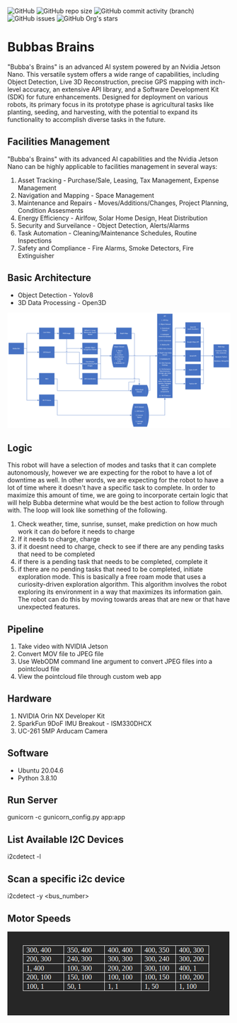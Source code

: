 ![GitHub](https://img.shields.io/github/license/Banbury-inc/BubbasBrains)
![GitHub repo size](https://img.shields.io/github/repo-size/Banbury-inc/BubbasBrains)
![GitHub commit activity (branch)](https://img.shields.io/github/commit-activity/y/Banbury-inc/BubbasBrains)
![GitHub issues](https://img.shields.io/github/issues-raw/Banbury-inc/BubbasBrains)
![GitHub Org's stars](https://img.shields.io/github/stars/Banbury-inc)





# Bubbas Brains

"Bubba's Brains" is an advanced AI system powered by an Nvidia Jetson Nano. This versatile system offers a wide range of capabilities, including Object Detection, Live 3D Reconstruction, precise GPS mapping with inch-level accuracy, an extensive API library, and a Software Development Kit (SDK) for future enhancements. Designed for deployment on various robots, its primary focus in its prototype phase is agricultural tasks like planting, seeding, and harvesting, with the potential to expand its functionality to accomplish diverse tasks in the future.

## Facilities Management

"Bubba's Brains" with its advanced AI capabilities and the Nvidia Jetson Nano can be highly applicable to facilities management in several ways:

1. Asset Tracking - Purchase/Sale, Leasing, Tax Management, Expense Management
2. Navigation and Mapping - Space Management
3. Maintenance and Repairs - Moves/Additions/Changes, Project Planning, Condition Assesments
4. Energy Efficiency - Airlfow, Solar Home Design, Heat Distribution
6. Security and Surveilance - Object Detection, Alerts/Alarms
8. Task Automation - Cleaning/Maintenance Schedules, Routine Inspections
9. Safety and Compliance - Fire Alarms, Smoke Detectors, Fire Extinguisher

## Basic Architecture

* Object Detection - Yolov8
* 3D Data Processing - Open3D

![alt text](https://github.com/Banbury-inc/BubbasBrains/blob/main/assets/Architecture.png)

## Logic

This robot will have a selection of modes and tasks that it can complete autonomously, however we are expecting for the robot to have a lot of downtime as well. In other words, we are expecting for the robot to have a lot of time where it doesn't have a specific task to complete. In order to maximize this amount of time, we are going to incorporate certain logic that will help Bubba determine what would be the best action to follow through with. The loop will look like something of the following.
1. Check weather, time, sunrise, sunset, make prediction on how much work it can do before it needs to charge
2. If it needs to charge, charge
3. if it doesnt need to charge, check to see if there are any pending tasks that need to be completed
4. if there is a pending task that needs to be completed, complete it
5. if there are no pending tasks that need to be completed, initiate exploration mode. This is basically a free roam mode that uses a curiosity-driven exploration algorithm. This algorithm involves the robot exploring its environment in a way that maximizes its information gain. The robot can do this by moving towards areas that are new or that have unexpected features.


## Pipeline

1. Take video with NVIDIA Jetson
2. Convert MOV file to JPEG file
3. Use WebODM command line argument to convert JPEG files into a pointcloud file
4. View the pointcloud file through custom web app


## Hardware

1. NVIDIA Orin NX Developer Kit
2. SparkFun 9DoF IMU Breakout - ISM330DHCX
3. UC-261 5MP Arducam Camera
 
## Software


* Ubuntu 20.04.6
* Python 3.8.10

## Run Server

gunicorn -c gunicorn_config.py app:app

## List Available I2C Devices

i2cdetect -l

## Scan a specific i2c device

i2cdetect -y <bus_number>

## Motor Speeds




![alt text](https://github.com/Banbury-inc/BubbasBrains/blob/main/assets/Motor_Speeds.png)
